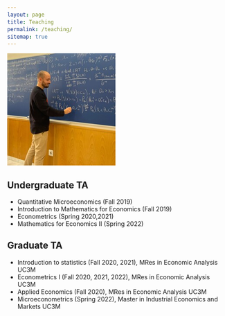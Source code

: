 ```yaml
---
layout: page
title: Teaching
permalink: /teaching/
sitemap: true
---
```

![image](teaching250.jpg)

## Undergraduate TA

  - Quantitative Microeconomics (Fall 2019)
  - Introduction to Mathematics for Economics (Fall 2019)
  - Econometrics (Spring 2020,2021)
  - Mathematics for Economics II (Spring 2022)

## Graduate TA

  - Introduction to statistics (Fall 2020, 2021), MRes in Economic Analysis UC3M
  - Econometrics I (Fall 2020, 2021, 2022), MRes in Economic Analysis UC3M
  - Applied Economics (Fall 2020), MRes in Economic Analysis UC3M
  - Microeconometrics (Spring 2022), Master in Industrial Economics and Markets UC3M
